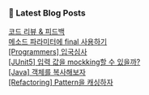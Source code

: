 

### 📕 Latest Blog Posts   

<a href ="https://gilbert9172.tistory.com/110"> 코드 리뷰 &amp; 피드백 </a> <br><a href ="https://gilbert9172.tistory.com/109"> 메소드 파라미터에 final 사용하기 </a> <br><a href ="https://gilbert9172.tistory.com/107"> [Programmers] 입국심사 </a> <br><a href ="https://gilbert9172.tistory.com/106"> [JUnit5] 입력 값을 mockking할 수 있을까? </a> <br><a href ="https://gilbert9172.tistory.com/105"> [Java] 객체를 복사해보자 </a> <br><a href ="https://gilbert9172.tistory.com/104"> [Refactoring] Pattern을 캐싱하자 </a> <br>
